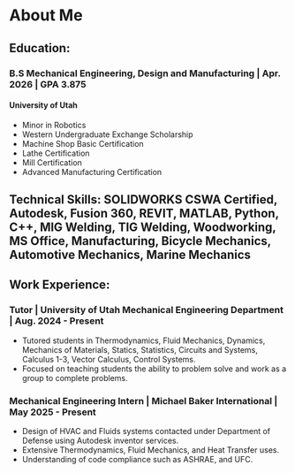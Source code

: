 # About Me

## Education:
### B.S Mechanical Engineering, Design and Manufacturing | Apr. 2026 | GPA 3.875   
#### University of Utah
* Minor in Robotics
* Western Undergraduate Exchange Scholarship
* Machine Shop Basic Certification
* Lathe Certification
* Mill Certification
* Advanced Manufacturing Certification
 
## Technical Skills: SOLIDWORKS CSWA Certified, Autodesk, Fusion 360, REVIT, MATLAB, Python, C++, MIG Welding, TIG Welding, Woodworking, MS Office, Manufacturing, Bicycle Mechanics, Automotive Mechanics, Marine Mechanics

## Work Experience:
### Tutor | University of Utah Mechanical Engineering Department | Aug. 2024 - Present
* Tutored students in Thermodynamics, Fluid Mechanics, Dynamics, Mechanics of Materials, Statics, Statistics, Circuits and Systems, Calculus 1-3, Vector Calculus, Control Systems.
* Focused on teaching students the ability to problem solve and work as a group to complete problems.
 
### Mechanical Engineering Intern | Michael Baker International | May 2025 - Present
* Design of HVAC and Fluids systems contacted under Department of Defense using Autodesk inventor services.
* Extensive Thermodynamics, Fluid Mechanics, and Heat Transfer uses.
* Understanding of code compliance such as ASHRAE, and UFC. 
